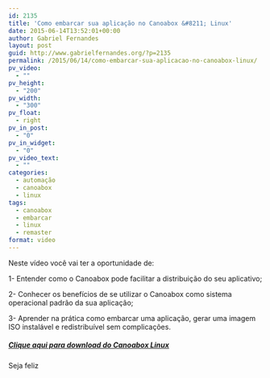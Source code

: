 ```yaml
---
id: 2135
title: 'Como embarcar sua aplicação no Canoabox &#8211; Linux'
date: 2015-06-14T13:52:01+00:00
author: Gabriel Fernandes
layout: post
guid: http://www.gabrielfernandes.org/?p=2135
permalink: /2015/06/14/como-embarcar-sua-aplicacao-no-canoabox-linux/
pv_video:
  - ""
pv_height:
  - "200"
pv_width:
  - "300"
pv_float:
  - right
pv_in_post:
  - "0"
pv_in_widget:
  - "0"
pv_video_text:
  - ""
categories:
  - automação
  - canoabox
  - linux
tags:
  - canoabox
  - embarcar
  - linux
  - remaster
format: video
---
```

<div class="jetpack-video-wrapper">
  <span class="embed-youtube" style="text-align:center; display: block;"></span>
</div>

Neste vídeo você vai ter a oportunidade de:

1- Entender como o Canoabox pode facilitar a distribuição do seu aplicativo;
  
2- Conhecer os benefícios de se utilizar o Canoabox como sistema operacional padrão da sua aplicação;
  
3- Aprender na prática como embarcar uma aplicação, gerar uma imagem ISO instalável e redistribuível sem complicações.

##### <a href="http://store.cd2.com.br/2015/07/29/box-de-instalacao-para-sistema-basico-redistribuivel-canoabox-base/" target="_blank">Clique aqui para download do Canoabox Linux</a>

Seja feliz